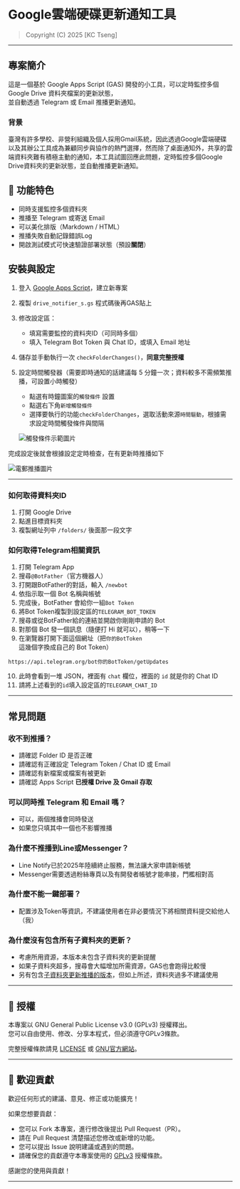 # Google雲端硬碟更新通知工具

> Copyright (C) 2025 [KC Tseng]

---

## 專案簡介

這是一個基於 Google Apps Script (GAS) 開發的小工具，可以定時監控多個 Google Drive 資料夾檔案的更新狀態，  
並自動透過 Telegram 或 Email 推播更新通知。

### 背景

臺灣有許多學校、非營利組織及個人採用Gmail系統，因此透過Google雲端硬碟以及其辦公工具成為兼顧同步與協作的熱門選擇，然而除了桌面通知外，共享的雲端資料夾難有積極主動的通知，本工具試圖回應此問題，定時監控多個Google Drive資料夾的更新狀態，並自動推播更新通知。



## 🚀 功能特色
- 同時支援監控多個資料夾
- 推播至 Telegram 或寄送 Email
- 可以美化排版（Markdown / HTML）
- 推播失敗自動記錄錯誤Log
- 開啟測試模式可快速驗證部署狀態（預設**關閉**）


## 安裝與設定

1. 登入 [Google Apps Script](https://script.google.com/)，建立新專案
2. 複製 `drive_notifier_s.gs` 程式碼後再GAS貼上
3. 修改設定區：
   - 填寫需要監控的資料夾ID（可同時多個）
   - 填入 Telegram Bot Token 與 Chat ID，或填入 Email 地址
4. 儲存並手動執行一次 `checkFolderChanges()`，**同意完整授權**
5. 設定時間觸發器（需要即時通知的話建議每 5 分鐘一次；資料較多不需頻繁推播，可設置小時觸發）
    * 點選有時鐘圖案的`觸發條件` 設置
    * 點選右下角`新增觸發條件`
    * 選擇要執行的功能`checkFolderChanges`，選取活動來源`時間驅動`，根據需求設定時間觸發條件與間隔
    
    ![觸發條件示範圖片](https://ik.imagekit.io/kctseng/trigger.png?updatedAt=1745894510762)

完成設定後就會根據設定定時檢查，在有更新時推播如下

![電郵推播圖片](https://ik.imagekit.io/kctseng/IMG_4744.jpg?updatedAt=1745894863680)



---

### 如何取得資料夾ID
1.  打開 Google Drive
2.  點進目標資料夾
3.  複製網址列中 `/folders/` 後面那一段文字

### 如何取得Telegram相關資訊
1. 打開 Telegram App
2. 搜尋`@BotFather`（官方機器人）
3. 打開跟BotFather的對話，輸入 `/newbot`
4. 依指示取一個 Bot 名稱與帳號
5. 完成後，BotFather 會給你一組`Bot Token`
6. 將Bot Token複製到設定區的`TELEGRAM_BOT_TOKEN`
7. 搜尋或從BotFather給的連結並開啟你剛剛申請的 Bot
8. 對那個 Bot 發一個訊息（隨便打 Hi 就可以），稍等一下
9. 在瀏覽器打開下面這個網址（把`你的BotToken`這幾個字換成自己的 Bot Token）

```
https://api.telegram.org/bot你的BotToken/getUpdates

```
10. 此時會看到一堆 JSON，裡面有 `chat` 欄位，裡面的 `id` 就是你的 Chat ID
11. 請將上述看到的`id`填入設定區的`TELEGRAM_CHAT_ID`





---

## 常見問題

### 收不到推播？
- 請確認 Folder ID 是否正確
- 請確認有正確設定 Telegram Token / Chat ID 或 Email
- 請確認有新檔案或檔案有被更新
- 請確認 Apps Script **已授權 Drive 及 Gmail 存取**

### 可以同時推 Telegram 和 Email 嗎？
- 可以，兩個推播會同時發送
- 如果您只填其中一個也不影響推播

### 為什麼不推播到Line或Messenger？
- Line Notify已於2025年陸續終止服務，無法讓大家申請新帳號
- Messenger需要透過粉絲專頁以及有開發者帳號才能串接，門檻相對高

### 為什麼不能一鍵部署？
- 配置涉及Token等資訊，不建議使用者在非必要情況下將相關資料提交給他人（我）

### 為什麼沒有包含所有子資料夾的更新？
- 考慮所用資源，本版本未包含子資料夾的更新提醒
- 如果子資料夾超多，搜尋會大幅增加所需資源，GAS也會跑得比較慢
- 另有包含[子資料夾更新推播的版本](https://github.com/jokctseng/GDriveNotifyXL)，但如上所述，資料夾過多不建議使用


---

## 📄 授權

本專案以 GNU General Public License v3.0 (GPLv3) 授權釋出。  
您可以自由使用、修改、分享本程式，但必須遵守GPLv3條款。

完整授權條款請見 [LICENSE](./LICENSE) 或 [GNU官方網站](https://www.gnu.org/licenses/gpl-3.0.html)。

---


## 🤝 歡迎貢獻

歡迎任何形式的建議、意見、修正或功能擴充！

如果您想要貢獻：

- 您可以 Fork 本專案，進行修改後提出 Pull Request（PR）。
- 請在 Pull Request 清楚描述您修改或新增的功能。
- 您可以提出 Issue 說明建議或遇到的問題。             
- 請確保您的貢獻遵守本專案使用的 [GPLv3](https://www.gnu.org/licenses/gpl-3.0.html) 授權條款。


感謝您的使用與貢獻！

---
